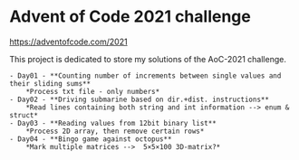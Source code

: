 # Advent of Code 2021 challenge
https://adventofcode.com/2021

This project is dedicated to store my solutions of the AoC-2021 challenge.

	- Day01 - **Counting number of increments between single values and their sliding sums**
		*Process txt file - only numbers*
	- Day02 - **Driving submarine based on dir.+dist. instructions**
		*Read lines containing both string and int information --> enum & struct*
	- Day03 - **Reading values from 12bit binary list**
		*Process 2D array, then remove certain rows*
	- Day04 - **Bingo game against octopus**
		*Mark multiple matrices -->  5×5×100 3D-matrix?*
